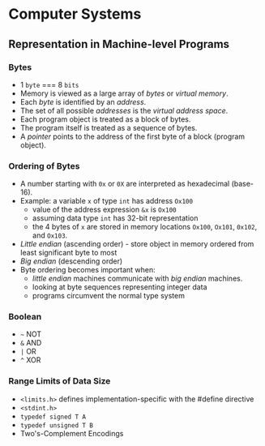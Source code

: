 # Computer Systems

## Representation in Machine-level Programs

### Bytes
* 1 `byte` === 8 `bits`
* Memory is viewed as a large array of *bytes* or *virtual memory*.
* Each *byte* is identified by an *address*.
* The set of all possible *addresses* is the *virtual address space*.
* Each program object is treated as a block of bytes.
* The program itself is treated as a sequence of bytes.
* A *pointer* points to the address of the first byte of a block (program object).

### Ordering of Bytes
* A number starting with `0x` or `0X` are interpreted as hexadecimal (base-16). 
* Example: a variable `x` of type `int` has address `Ox100`
    * value of the address expression `&x` is `Ox100`
    * assuming data type `int` has 32-bit representation
    * the 4 bytes of `x` are stored in memory locations `Ox100`, `Ox101`, `0x102`, and `Ox103`.
* *Little endian* (ascending order) - store object in memory ordered from least significant byte to most
* *Big endian* (descending order)
* Byte ordering becomes important when: 
    * *little endian* machines communicate with *big endian* machines.
    * looking at byte sequences representing integer data
    * programs circumvent the normal type system

### Boolean
* `~` NOT
* `&` AND
* `|` OR
* `^` XOR

### Range Limits of Data Size
* `<limits.h>` defines implementation-specific with the #define directive
* `<stdint.h>`
* `typedef signed T A`
* `typedef unsigned T B`
* Two's-Complement Encodings

